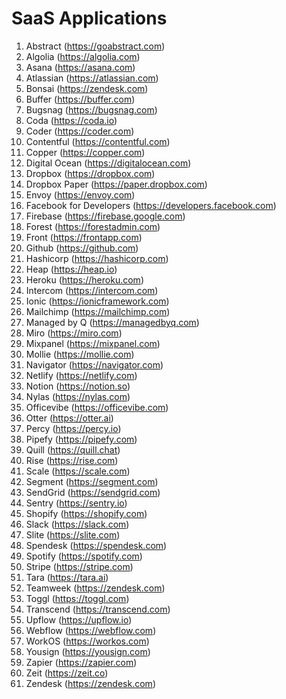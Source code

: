 # SaaS Applications

1. Abstract (https://goabstract.com)
2. Algolia (https://algolia.com)
3. Asana (https://asana.com)
4. Atlassian (https://atlassian.com)
5. Bonsai (https://zendesk.com)
6. Buffer (https://buffer.com)
7. Bugsnag (https://bugsnag.com)
8. Coda (https://coda.io)
9. Coder (https://coder.com)
10. Contentful (https://contentful.com)
11. Copper (https://copper.com)
12. Digital Ocean (https://digitalocean.com)
13. Dropbox (https://dropbox.com)
14. Dropbox Paper (https://paper.dropbox.com)
15. Envoy (https://envoy.com)
16. Facebook for Developers (https://developers.facebook.com)
17. Firebase (https://firebase.google.com)
18. Forest (https://forestadmin.com)
19. Front (https://frontapp.com)
20. Github (https://github.com)
21. Hashicorp (https://hashicorp.com)
22. Heap (https://heap.io)
23. Heroku (https://heroku.com)
24. Intercom (https://intercom.com)
25. Ionic (https://ionicframework.com)
26. Mailchimp (https://mailchimp.com)
27. Managed by Q (https://managedbyq.com)
28. Miro (https://miro.com)
29. Mixpanel (https://mixpanel.com)
30. Mollie (https://mollie.com)
31. Navigator (https://navigator.com)
32. Netlify (https://netlify.com)
33. Notion (https://notion.so)
34. Nylas (https://nylas.com)
35. Officevibe (https://officevibe.com)
36. Otter (https://otter.ai)
37. Percy (https://percy.io)
38. Pipefy (https://pipefy.com)
39. Quill (https://quill.chat)
40. Rise (https://rise.com)
41. Scale (https://scale.com)
42. Segment (https://segment.com)
43. SendGrid (https://sendgrid.com)
44. Sentry (https://sentry.io)
45. Shopify (https://shopify.com)
46. Slack (https://slack.com)
47. Slite (https://slite.com)
48. Spendesk (https://spendesk.com)
49. Spotify (https://spotify.com)
50. Stripe (https://stripe.com)
51. Tara (https://tara.ai)
52. Teamweek (https://zendesk.com)
53. Toggl (https://toggl.com)
54. Transcend (https://transcend.com)
55. Upflow (https://upflow.io)
56. Webflow (https://webflow.com)
57. WorkOS (https://workos.com)
58. Yousign (https://yousign.com)
59. Zapier (https://zapier.com)
60. Zeit (https://zeit.co)
61. Zendesk (https://zendesk.com)
